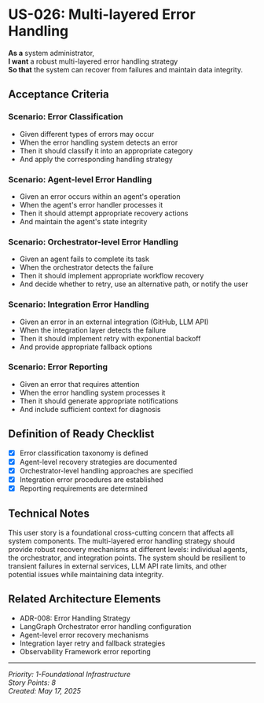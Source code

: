 # US-026: Multi-layered Error Handling

**As a** system administrator,  
**I want** a robust multi-layered error handling strategy  
**So that** the system can recover from failures and maintain data integrity.

## Acceptance Criteria

### Scenario: Error Classification
- Given different types of errors may occur
- When the error handling system detects an error
- Then it should classify it into an appropriate category
- And apply the corresponding handling strategy

### Scenario: Agent-level Error Handling
- Given an error occurs within an agent's operation
- When the agent's error handler processes it
- Then it should attempt appropriate recovery actions
- And maintain the agent's state integrity

### Scenario: Orchestrator-level Error Handling
- Given an agent fails to complete its task
- When the orchestrator detects the failure
- Then it should implement appropriate workflow recovery
- And decide whether to retry, use an alternative path, or notify the user

### Scenario: Integration Error Handling
- Given an error in an external integration (GitHub, LLM API)
- When the integration layer detects the failure
- Then it should implement retry with exponential backoff
- And provide appropriate fallback options

### Scenario: Error Reporting
- Given an error that requires attention
- When the error handling system processes it
- Then it should generate appropriate notifications
- And include sufficient context for diagnosis

## Definition of Ready Checklist

- [x] Error classification taxonomy is defined
- [x] Agent-level recovery strategies are documented
- [x] Orchestrator-level handling approaches are specified
- [x] Integration error procedures are established
- [x] Reporting requirements are determined

## Technical Notes

This user story is a foundational cross-cutting concern that affects all system components. The multi-layered error handling strategy should provide robust recovery mechanisms at different levels: individual agents, the orchestrator, and integration points. The system should be resilient to transient failures in external services, LLM API rate limits, and other potential issues while maintaining data integrity.

## Related Architecture Elements

- ADR-008: Error Handling Strategy
- LangGraph Orchestrator error handling configuration
- Agent-level error recovery mechanisms
- Integration layer retry and fallback strategies
- Observability Framework error reporting

---

*Priority: 1-Foundational Infrastructure*  
*Story Points: 8*  
*Created: May 17, 2025*